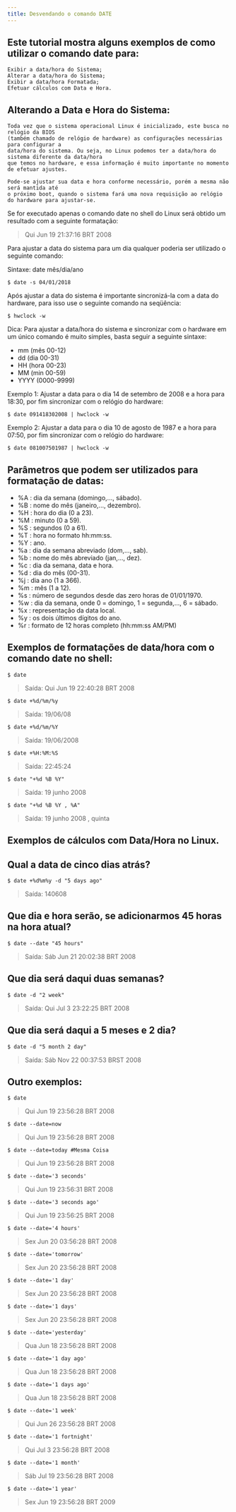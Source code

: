 ```yaml
---
title: Desvendando o comando DATE
---
```


## Este tutorial mostra alguns exemplos de como utilizar o comando date para:

    Exibir a data/hora do Sistema;
    Alterar a data/hora do Sistema;
    Exibir a data/hora Formatada;
    Efetuar cálculos com Data e Hora. 

## Alterando a Data e Hora do Sistema:

```
Toda vez que o sistema operacional Linux é inicializado, este busca no relógio da BIOS
(também chamado de relógio de hardware) as configurações necessárias para configurar a
data/hora do sistema. Ou seja, no Linux podemos ter a data/hora do sistema diferente da data/hora
que temos no hardware, e essa informação é muito importante no momento de efetuar ajustes.

Pode-se ajustar sua data e hora conforme necessário, porém a mesma não será mantida até
o próximo boot, quando o sistema fará uma nova requisição ao relógio do hardware para ajustar-se.
```
Se for executado apenas o comando date no shell do Linux será obtido um
resultado com a seguinte formatação:

> Qui Jun 19 21:37:16 BRT 2008

Para ajustar a data do sistema para um dia qualquer
poderia ser utilizado o seguinte comando:

Sintaxe: date mês/dia/ano

    $ date -s 04/01/2018

Após ajustar a data do sistema é importante sincronizá-la com a data do hardware,
para isso use o seguinte comando na seqüência:

    $ hwclock -w

Dica: Para ajustar a data/hora do sistema e sincronizar com o hardware em um 
único comando é muito simples, basta seguir a seguinte sintaxe:

- mm (mês 00-12)
- dd (dia 00-31)
- HH (hora 00-23)
- MM (min 00-59)
- YYYY (0000-9999)

Exemplo 1: Ajustar a data para o dia 14 de setembro de 2008 e a hora para 18:30, 
por fim sincronizar com o relógio do hardware:

    $ date 091418302008 | hwclock -w

Exemplo 2: Ajustar a data para o dia 10 de agosto de 1987 e a hora para 07:50,
por fim sincronizar com o relógio do hardware:

    $ date 081007501987 | hwclock -w

## Parâmetros que podem ser utilizados para formatação de datas:

- %A : dia da semana (domingo,..., sábado).
- %B : nome do mês (janeiro,..., dezembro).
- %H : hora do dia (0 a 23).
- %M : minuto (0 a 59).
- %S : segundos (0 a 61).
- %T : hora no formato hh:mm:ss.
- %Y : ano.
- %a : dia da semana abreviado (dom,..., sab).
- %b : nome do mês abreviado (jan,..., dez).
- %c : dia da semana, data e hora.
- %d : dia do mês (00-31).
- %j : dia ano (1 a 366).
- %m : mês (1 a 12).
- %s : número de segundos desde das zero horas de 01/01/1970.
- %w : dia da semana, onde 0 = domingo, 1 = segunda,..., 6 = sábado.
- %x : representação da data local.
- %y : os dois últimos dígitos do ano.
- %r : formato de 12 horas completo (hh:mm:ss AM/PM) 

## Exemplos de formatações de data/hora com o comando date no shell:

    $ date
> Saída: Qui Jun 19 22:40:28 BRT 2008

    $ date +%d/%m/%y
> Saída: 19/06/08

    $ date +%d/%m/%Y
> Saída: 19/06/2008

    $ date +%H:%M:%S
> Saída: 22:45:24

    $ date "+%d %B %Y"
> Saída: 19 junho 2008

    $ date "+%d %B %Y , %A"
> Saída: 19 junho 2008 , quinta


## Exemplos de cálculos com Data/Hora no Linux.

## Qual a data de cinco dias atrás?

    $ date +%d%m%y -d "5 days ago"
> Saída: 140608

## Que dia e hora serão, se adicionarmos 45 horas na hora atual?

    $ date --date "45 hours"
> Saída: Sáb Jun 21 20:02:38 BRT 2008

## Que dia será daqui duas semanas?

    $ date -d "2 week"
> Saída: Qui Jul 3 23:22:25 BRT 2008

## Que dia será daqui a 5 meses e 2 dia?

    $ date -d "5 month 2 day"
> Saída: Sáb Nov 22 00:37:53 BRST 2008

## Outro exemplos:

    $ date
> Qui Jun 19 23:56:28 BRT 2008

    $ date --date=now
> Qui Jun 19 23:56:28 BRT 2008

    $ date --date=today #Mesma Coisa
> Qui Jun 19 23:56:28 BRT 2008

    $ date --date='3 seconds'
> Qui Jun 19 23:56:31 BRT 2008

    $ date --date='3 seconds ago'
> Qui Jun 19 23:56:25 BRT 2008

    $ date --date='4 hours'
> Sex Jun 20 03:56:28 BRT 2008

    $ date --date='tomorrow'
> Sex Jun 20 23:56:28 BRT 2008

    $ date --date='1 day'
> Sex Jun 20 23:56:28 BRT 2008

    $ date --date='1 days'
> Sex Jun 20 23:56:28 BRT 2008

    $ date --date='yesterday'
> Qua Jun 18 23:56:28 BRT 2008

    $ date --date='1 day ago'
> Qua Jun 18 23:56:28 BRT 2008

    $ date --date='1 days ago'
> Qua Jun 18 23:56:28 BRT 2008

    $ date --date='1 week'
> Qui Jun 26 23:56:28 BRT 2008

    $ date --date='1 fortnight'
> Qui Jul 3 23:56:28 BRT 2008

    $ date --date='1 month'
> Sáb Jul 19 23:56:28 BRT 2008

    $ date --date='1 year'
> Sex Jun 19 23:56:28 BRT 2009